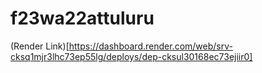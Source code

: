 # f23wa22attuluru

(Render Link)[https://dashboard.render.com/web/srv-cksq1mjr3lhc73ep55lg/deploys/dep-cksul30168ec73ejiir0]
